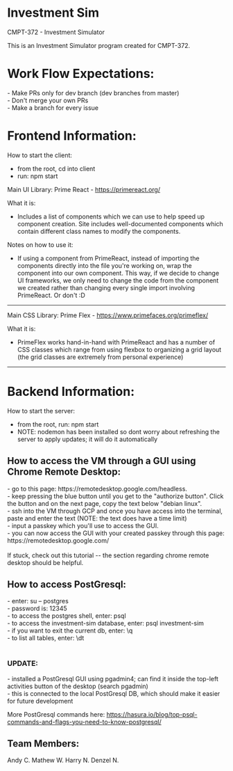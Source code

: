# Investment Sim

CMPT-372 - Investment Simulator

This is an Investment Simulator program created for CMPT-372.

<h1>Work Flow Expectations:</h1>
- Make PRs only for dev branch (dev branches from master)<br>
- Don't merge your own PRs<br>
- Make a branch for every issue<br>

<h1>Frontend Information:</h1>

How to start the client:<br>
- from the root, cd into client<br>
- run: npm start<br>

Main UI Library: Prime React - https://primereact.org/

What it is:
- Includes a list of components which we can use to help speed up component creation. Site includes well-documented components which contain different class names to modify the components.

Notes on how to use it:
- If using a component from PrimeReact, instead of importing the components directly into the file you're working on, wrap the component into our own component. This way, if we decide to change UI frameworks, we only need to change the code from the component we created rather than changing every single import involving PrimeReact. Or don't :D

<hr>

Main CSS Library: Prime Flex - https://www.primefaces.org/primeflex/

What it is:
- PrimeFlex works hand-in-hand with PrimeReact and has a number of CSS classes which range from using flexbox to organizing a grid layout (the grid classes are extremely from personal experience)

<hr>

<h1>Backend Information:</h1>

How to start the server:<br>
- from the root, run: npm start<br>
- NOTE: nodemon has been installed so dont worry about refreshing the server to apply updates; it will do it automatically<br>

<h2>How to access the VM through a GUI using Chrome Remote Desktop:</h2>
- go to this page: https://remotedesktop.google.com/headless.<br>
- keep pressing the blue button until you get to the "authorize button". Click <br>
the button and on the next page, copy the text below "debian linux".<br>
- ssh into the VM through GCP and once you have access into the terminal, paste and enter the text (NOTE: the text does have a time limit)<br>
- input a passkey which you'll use to access the GUI.<br>
- you can now access the GUI with your created passkey through this page: https://remotedesktop.google.com/<br>
<br>
If stuck, check out this tutorial -- the section regarding chrome remote desktop should be helpful.
<br>
<h2>How to access PostGresql:</h2>
- enter: su – postgres <br>
- password is: 12345 <br>
- to access the postgres shell, enter: psql <br>
- to access the investment-sim database, enter: psql investment-sim <br>
- if you want to exit the current db, enter: \q <br>
- to list all tables, enter: \dt <br>
<br>

<h3>UPDATE:</h3>
- installed a PostGresql GUI using pgadmin4; can find it inside the top-left activities button of the desktop (search pgadmin)<br>
- this is connected to the local PostGresql DB, which should make it easier for future development<br>

More PostGresql commands here: https://hasura.io/blog/top-psql-commands-and-flags-you-need-to-know-postgresql/ </br>

Team Members:
-------------
Andy C.
Mathew W.
Harry N.
Denzel N.